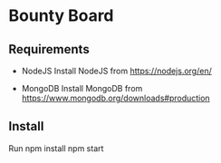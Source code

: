 Bounty Board
============

Requirements
------------

* NodeJS
Install NodeJS from https://nodejs.org/en/

* MongoDB
Install MongoDB from https://www.mongodb.org/downloads#production

Install
-------

Run
  npm install
  npm start
